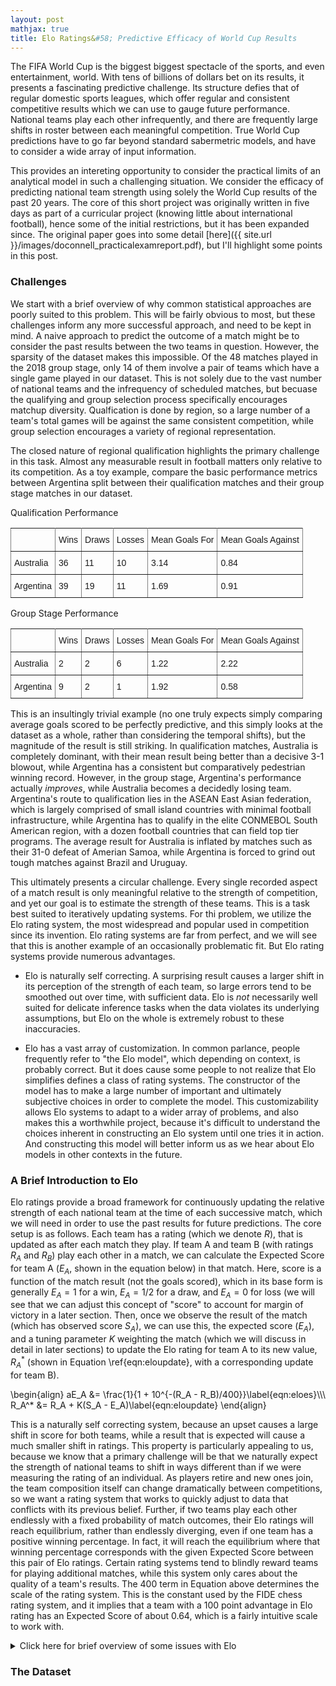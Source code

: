 ```yaml
---
layout: post
mathjax: true
title: Elo Ratings&#58; Predictive Efficacy of World Cup Results 
---
```


The FIFA World Cup is the biggest biggest spectacle of the sports, and even entertainment, world. With tens of billions of dollars bet on its results, it presents a fascinating predictive challenge. Its structure defies that of regular domestic sports leagues, which offer regular and consistent competitive results which we can use to gauge future performance. National teams play each other infrequently, and there are frequently large shifts in roster between each meaningful competition. True World Cup predictions have to go far beyond standard sabermetric models, and have to consider a wide array of input information.

This provides an intereting opportunity to consider the practical limits of an analytical model in such a challenging situation. We consider the efficacy of predicting national team strength using solely the World Cup results of the past 20 years. The core of this short project was originally written in five days as part of a curricular project (knowing little about international football), hence some of the initial restrictions, but it has been expanded since. The original paper goes into some detail [here]({{ site.url }}/images/doconnell_practicalexamreport.pdf), but I'll highlight some points in this post.

### Challenges

We start with a brief overview of why common statistical approaches are poorly suited to this problem. This will be fairly obvious to most, but these challenges inform any more successful approach, and need to be kept in mind. A naive approach to predict the outcome of a match might be to consider the past results between the two teams in question. However, the sparsity of the dataset makes this impossible. Of the 48 matches played in the 2018 group stage, only 14 of them involve a pair of teams which have a single game played in our dataset. This is not solely due to the vast number of national teams and the infrequency of scheduled matches, but becuase the qualifying and group selection process specifically encourages matchup diversity. Qualfication is done by region, so a large number of a team's total games will be against the same consistent competition, while group selection encourages a variety of regional representation.

The closed nature of regional qualification highlights the primary challenge in this task. Almost any measurable result in football matters only relative to its competition. As a toy example, compare the basic performance metrics between Argentina split between their qualification matches and their group stage matches in our dataset.  

Qualification Performance
<style type="text/css">
.tg  {border-collapse:collapse;border-spacing:0;}
.tg td{font-family:Arial, sans-serif;font-size:14px;padding:10px 5px;border-style:solid;border-width:1px;overflow:hidden;word-break:normal;border-color:black;}
.tg th{font-family:Arial, sans-serif;font-size:14px;font-weight:normal;padding:10px 5px;border-style:solid;border-width:1px;overflow:hidden;word-break:normal;border-color:black;}
.tg .tg-xldj{border-color:inherit;text-align:left}
.tg .tg-0pky{border-color:inherit;text-align:left;vertical-align:top}
</style>
<table class="tg">
  <tr>
    <th class="tg-xldj"></th>
    <th class="tg-xldj">Wins</th>
    <th class="tg-xldj">Draws</th>
    <th class="tg-xldj">Losses</th>
    <th class="tg-0pky">Mean Goals For</th>
    <th class="tg-0pky">Mean Goals Against</th>
  </tr>
  <tr>
    <td class="tg-0pky">Australia</td>
    <td class="tg-0pky">36</td>
    <td class="tg-0pky">11</td>
    <td class="tg-0pky">10</td>
    <td class="tg-0pky">3.14</td>
    <td class="tg-0pky">0.84</td>
  </tr>
  <tr>
    <td class="tg-0pky">Argentina</td>
    <td class="tg-0pky">39</td>
    <td class="tg-0pky">19</td>
    <td class="tg-0pky">11</td>
    <td class="tg-0pky">1.69</td>
    <td class="tg-0pky">0.91</td>
  </tr>
</table>

Group Stage Performance
<style type="text/css">
.tg  {border-collapse:collapse;border-spacing:0;}
.tg td{font-family:Arial, sans-serif;font-size:14px;padding:10px 5px;border-style:solid;border-width:1px;overflow:hidden;word-break:normal;border-color:black;}
.tg th{font-family:Arial, sans-serif;font-size:14px;font-weight:normal;padding:10px 5px;border-style:solid;border-width:1px;overflow:hidden;word-break:normal;border-color:black;}
.tg .tg-xldj{border-color:inherit;text-align:left}
.tg .tg-0pky{border-color:inherit;text-align:left;vertical-align:top}
</style>
<table class="tg">
  <tr>
    <th class="tg-xldj"></th>
    <th class="tg-xldj">Wins</th>
    <th class="tg-xldj">Draws</th>
    <th class="tg-xldj">Losses</th>
    <th class="tg-0pky">Mean Goals For</th>
    <th class="tg-0pky">Mean Goals Against</th>
  </tr>
  <tr>
    <td class="tg-0pky">Australia</td>
    <td class="tg-0pky">2</td>
    <td class="tg-0pky">2</td>
    <td class="tg-0pky">6</td>
    <td class="tg-0pky">1.22</td>
    <td class="tg-0pky">2.22</td>
  </tr>
  <tr>
    <td class="tg-0pky">Argentina</td>
    <td class="tg-0pky">9</td>
    <td class="tg-0pky">2</td>
    <td class="tg-0pky">1</td>
    <td class="tg-0pky">1.92</td>
    <td class="tg-0pky">0.58</td>
  </tr>
</table>

This is an insultingly trivial example (no one truly expects simply comparing average goals scored to be perfectly predictive, and this simply looks at the dataset as a whole, rather than considering the temporal shifts), but the magnitude of the result is still striking. In qualification matches, Australia is completely dominant, with their mean result being better than a decisive 3-1 blowout, while Argentina has a consistent but comparatively pedestrian winning record. However, in the group stage, Argentina's performance actually *improves*, while Australia becomes a decidedly losing team. Argentina's route to qualification lies in the ASEAN East Asian federation, which is largely comprised of small island countries with minimal football infrastructure, while Argentina has to qualify in the elite CONMEBOL South American region, with a dozen football countries that can field top tier programs. The average result for Australia is inflated by matches such as their 31-0 defeat of Amerian Samoa, while Argentina is forced to grind out tough matches against Brazil and Uruguay. 

This ultimately presents a circular challenge. Every single recorded aspect of a match result is only meaningful relative to the strength of competition, and yet our goal is to estimate the strength of these teams. This is a task best suited to iteratively updating systems. For thi problem, we utilize the Elo rating system, the most widespread and popular used in competition since its invention. Elo rating systems are far from perfect, and we will see that this is another example of an occasionally problematic fit. But Elo rating systems provide numerous advantages.

* Elo is naturally self correcting. A surprising result causes a larger shift in its perception of the strength of each team, so large errors tend to be smoothed out over time, with sufficient data. Elo is *not* necessarily well suited for delicate inference tasks when the data violates its underlying assumptions, but Elo on the whole is extremely robust to these inaccuracies.

* Elo has a vast array of customization. In common parlance, people frequently refer to "the Elo model", which depending on context, is probably correct. But it does cause some people to not realize that Elo simplifies defines a class of rating systems. The constructor of the model has to make a large number of important and ultimately subjective choices in order to complete the model. This customizability allows Elo systems to adapt to a wider array of problems, and also makes this a worthwhile project, because it's difficult to understand the choices inherent in constructing an Elo system until one tries it in action. And constructing this model will better inform us as we hear about Elo models in other contexts in the future.

### A Brief Introduction to Elo

Elo ratings provide a broad framework for continuously updating the relative strength of each national team at the time of each successive match, which we will need in order to use the past results for future predictions. The core setup is as follows. Each team has a rating (which we denote $R$), that is updated as after each match they play. If team A and team B (with ratings $R_A$ and $R_B$) play each other in a match, we can calculate the Expected Score for team A ($E_A$, shown in the equation below) in that match. Here, score is a function of the match result (not the goals scored), which in its base form is generally $E_A=1$ for a win, $E_A = 1/2$ for a draw, and $E_A=0$ for loss (we will see that we can adjust this concept of "score" to account for margin of victory in a later section. Then, once we observe the result of the match (which has observed score $S_A$), we can use this, the expected score ($E_A$), and a tuning parameter $K$ weighting the match (which we will discuss in detail in later sections) to update the Elo rating for team A to its new value, $R_A^*$ (shown in Equation \ref{eqn:eloupdate}, with a corresponding update for team B).

\begin{align}
aE_A &= \\frac{1}{1 + 10^{-(R_A - R_B)/400}}\\label{eqn:eloes}\\\\\\
R_A^* &= R_A + K(S_A - E_A)\\label{eqn:eloupdate}
\end{align}


This is a naturally self correcting system, because an upset causes a large shift in score for both teams, while a result that is expected will cause a much smaller shift in ratings. This property is particularly appealing to us, because we know that a primary challenge will be that we naturally expect the strength of national teams to shift in ways different than if we were measuring the rating of an individual. As players retire and new ones join, the team composition itself can change dramatically between competitions, so we want a rating system that works to quickly adjust to data that conflicts with its previous belief. Further, if two teams play each other endlessly with a fixed probability of match outcomes, their Elo ratings will reach equilibrium, rather than endlessly diverging, even if one team has a positive winning percentage. In fact, it will reach the equilibrium where that winning percentage corresponds with the given Expected Score between this pair of Elo ratings. Certain rating systems tend to blindly reward teams for playing additional matches, while this system only cares about the quality of a team's results. The $400$ term in Equation above determines the scale of the rating system. This is the constant used by the FIDE chess rating system, and it implies that a team with a $100$ point advantage in Elo rating has an Expected Score of about $0.64$, which is a fairly intuitive scale to work with. 

<details>
<summary>Click here for brief overview of some issues with Elo</summary>

(Quoted from original paper).

<p>
Elo rating systems are not without their flaws. For example, one study of Elo ratings in chess showed that it tends to underrate the ![chance of an upset](http://glicko.net/research/chance.pdf) in very lopsided matches. A primary reason hypothesized for this is that weaker players tend to improve more quickly between tournaments than stronger players, which means the algorithm will tend to underestimate the weaker opponent's chances in a match. This by itself is not likely to be a major concern for national teams in soccer. In chess, each player tends to improve as their career progresses, while this cannot universally be true among soccer national teams, as the pool of top competitors is largely fixed (besides political shifts in country definitions) and their skill is determined relative to the pool of teams. Thus, we should be concerned that the strength of teams fluctuates between World Cups (which it does), but it is unlikely to be systemically true that all teams tend to improve over time, as team strength is relative to a fixed pool of national teams.
</p>
<p>
Precise analysis of Elo ratings requires assumptions about the dataset that are unlikely to be exactly true, but the system is somewhat robust against these inaccuracies, due to its self correcting nature. We assume that each team has some true strength at a given moment in time, which we cannot directly measure. The crucial Expected Score calculation (described below) assumes that each team has the same standard deviation for their observed performance in a given match (which is randomly distributed around their true strength at that time) \cite{glickman}. This is a core assumption that may not precisely fit our data, as it is difficult to prove that some national teams could not have a higher standard deviation of observed performance given such limited data. Further, Elo ratings assume that shifts in the true strength of a team are gradual over time. This depends on the time frame that one considers, but among soccer national teams this is unlikely to always be true. Sometimes a large number of players will retire between World Cups, or for a specific match, a crucial star player may be missing due to injury. Unfortunately, it is entirely possible for a national team to have a rapid shift in true strength. We note that this will prove problematic no matter our approach. It incentivizes us more heavily weighting extremely recent matches rather than taking a broader look at past performance. It is reasonable to place a high weight on recency, but given the sparsity of our dataset, and the inherent randomness involved in soccer, we have to strike a balance. It is trivial to find cases where a team has an excellent match on one day, and plays poorly soon after, with no changes to be found between the games, as we understand that the results of a soccer match have a relatively high variance.
</p>
<p>
 Thus, we can see that there are elements of Elo rating assumptions that are not precise fits for our data. However, by and large, similar assumptions are unavoidable for any insightful analysis, and an Elo rating system is well equipped to produce reasonable results even with some violation of assumptions. Ultimately, the way to address these concerns is to carefully examine our resulting model, and ensure that the results are intuitive and accurate along the way. Indeed, much of our work will come from trying a variety of Elo based approaches, and analyzing the results.
</p>

</details>

### The Dataset

